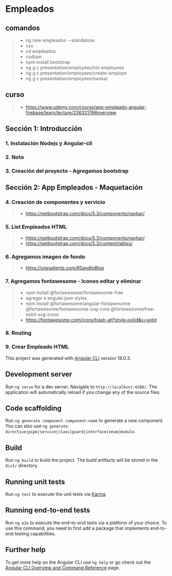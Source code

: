 # Empleados

## comandos
>- ng new empleados --standalone
>- css
>- cd empleados
>- codium .
>- npm install bootstrap
>- ng g c presentation/employees/list-employees
>- ng g c presentation/employees/create-employe
>- ng g c presentation/employees/navbar

## curso
>- https://www.udemy.com/course/app-empleado-angular-firebase/learn/lecture/23632176#overview

## Sección 1: Introducción

### 1. Instalación Nodejs y Angular-cli

### 2. Nota

### 3. Creación del proyecto - Agregamos bootstrap

## Sección 2: App Empleados - Maquetación

### 4. Creación de componentes y servicio
>- https://getbootstrap.com/docs/5.3/components/navbar/

### 5. List Empleados HTML
>- https://getbootstrap.com/docs/5.3/components/navbar/
>- https://getbootstrap.com/docs/5.3/content/tables/

### 6. Agregamos imagen de fondo
>- https://uigradients.com/#SandtoBlue

### 7. Agregamos fontawesome - Iconos editar y eliminar
>- npm install @fortawesome/fontawesome-free
>- agregar a angular.json styles
>- npm install @fortawesome/angular-fontawesome @fortawesome/fontawesome-svg-core @fortawesome/free-solid-svg-icons
>- https://fontawesome.com/icons/trash-alt?style=solid&s=solid


### 8. Routing

### 9. Crear Empleado HTML


This project was generated with [Angular CLI](https://github.com/angular/angular-cli) version 18.0.3.

## Development server

Run `ng serve` for a dev server. Navigate to `http://localhost:4200/`. The application will automatically reload if you change any of the source files.

## Code scaffolding

Run `ng generate component component-name` to generate a new component. You can also use `ng generate directive|pipe|service|class|guard|interface|enum|module`.

## Build

Run `ng build` to build the project. The build artifacts will be stored in the `dist/` directory.

## Running unit tests

Run `ng test` to execute the unit tests via [Karma](https://karma-runner.github.io).

## Running end-to-end tests

Run `ng e2e` to execute the end-to-end tests via a platform of your choice. To use this command, you need to first add a package that implements end-to-end testing capabilities.

## Further help

To get more help on the Angular CLI use `ng help` or go check out the [Angular CLI Overview and Command Reference](https://angular.dev/tools/cli) page.
